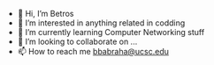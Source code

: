 - 👋 Hi, I’m Betros
- 👀 I’m interested in anything related in codding
- 🌱 I’m currently learning Computer Networking stuff
- 💞️ I’m looking to collaborate on ...
- 📫 How to reach me bbabraha@ucsc.edu

<!---
BetrosA/BetrosA is a ✨ special ✨ repository because its `README.md` (this file) appears on your GitHub profile.
You can click the Preview link to take a look at your changes.
--->
